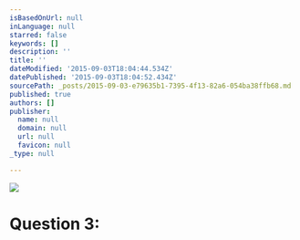 ```yaml
---
isBasedOnUrl: null
inLanguage: null
starred: false
keywords: []
description: ''
title: ''
dateModified: '2015-09-03T18:04:44.534Z'
datePublished: '2015-09-03T18:04:52.434Z'
sourcePath: _posts/2015-09-03-e79635b1-7395-4f13-82a6-054ba38ffb68.md
published: true
authors: []
publisher:
  name: null
  domain: null
  url: null
  favicon: null
_type: null

---
```

![](https://the-grid-user-content.s3-us-west-2.amazonaws.com/4c457c2f-1743-4738-84b3-48ab141522f2.png)

# Question 3: